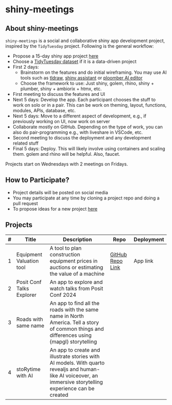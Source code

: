 # shiny-meetings


## About shiny-meetings

`shiny-meetings` is a social and collaborative shiny app development
project, inspired by the `TidyTuesday` project. Following is the general
workflow:

- Propose a 15-day shiny app project
  [here](https://github.com/durraniu/shiny-meetings/discussions/3)  
- Choose a [TidyTuesday
  dataset](https://github.com/rfordatascience/tidytuesday) if it is a
  data-driven project  
- First 2 days:
  - Brainstorm on the features and do initial wireframing. You may use
    AI tools such as [tldraw](https://www.tldraw.com/), [shiny
    assistant](https://gallery.shinyapps.io/assistant/#) or [ploomber AI
    editor](https://editor.ploomber.io/)  
  - Choose the framework to use: Just shiny, golem, rhino, shiny +
    plumber, shiny + ambiorix + htmx, etc.  
- First meeting to discuss the features and UI  
- Next 5 days: Develop the app. Each participant chooses the stuff to
  work on solo or in a pair. This can be work on theming, layout,
  functions, modules, APIs, database, etc.  
- Next 5 days: Move to a different aspect of development, e.g., if
  previously working on UI, now work on server  
- Collaborate mostly on GitHub. Depending on the type of work, you can
  also do pair-programming e.g., with liveshare in VSCode, etc.  
- Second meeting to discuss the deployment and any development related
  stuff  
- Final 5 days: Deploy. This will likely involve using containers and
  scaling them. golem and rhino will be helpful. Also, faucet.

Projects start on Wednesdays with 2 meetings on Fridays.

## How to Participate?

- Project details will be posted on social media
- You may participate at any time by cloning a project repo and doing a
  pull request
- To propose ideas for a new project
  [here](https://github.com/durraniu/shiny-meetings/discussions/3)

## Projects

| \# | Title | Description | Repo | Deployment |
|----|----|----|----|----|
| 1 | Equipment Valuation tool | A tool to plan construction equipment prices in auctions or estimating the value of a machine | [GitHub Repo Link](https://github.com/shiny-meetings/equipmentValuation) | App link |
| 2 | Posit Conf Talks Explorer | An app to explore and watch talks from Posit Conf 2024 |  |  |
| 3 | Roads with same name | An app to find all the roads with the same name in North America. Tell a story of common things and differences using {mapgl} storytelling |  |  |
| 4 | stoRytime with AI | An app to create and illustrate stories with AI models. With quarto revealjs and human-like AI voiceover, an immersive storytelling experience can be created |  |  |
